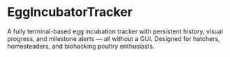 # EggIncubatorTracker
A fully terminal-based egg incubation tracker with persistent history, visual progress, and milestone alerts — all without a GUI. Designed for hatchers, homesteaders, and biohacking poultry enthusiasts.
